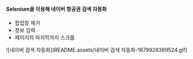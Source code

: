 #### Selenium을 이용해 네이버 항공권 검색 자동화

- 팝업창 제거
- 정보 입력
- 페이지의 마지막까지 스크롤

![네이버 검색 자동화](README.assets/네이버 검색 자동화-1679928369524.gif)


